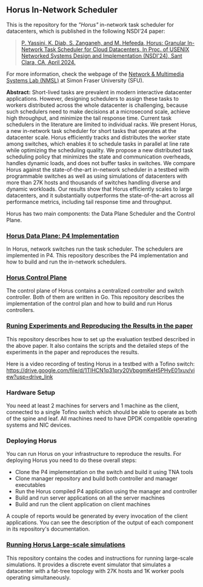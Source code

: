 ## Horus In-Network Scheduler

This is the repository for the *"Horus"* in-network task scheduler for datacenters, which is published in the following NSDI'24 paper:
 
> [P. Yassini, K. Diab, S. Zanganeh, and M. Hefeeda, Horus: Granular In-Network Task Scheduler for Cloud Datacenters, In Proc. of USENIX Networked Systems Design and Implementation (NSDI'24), Sant Clara, CA, April 2024.](https://www.usenix.org/conference/nsdi24/presentation/yassini)

For more information, check the webpage of the [Network & Multimedia Systems Lab (NMSL)](https://nmsl.cs.sfu.ca/) at Simon Fraser University (SFU). 

**Abstract:** Short-lived tasks are prevalent in modern interactive datacenter applications. However, designing schedulers to assign these tasks to workers distributed across the whole datacenter is challenging, because such schedulers need to make decisions at a microsecond scale, achieve high throughput, and minimize the tail response time. Current task schedulers in the literature are limited to individual racks. We present Horus, a new in-network task scheduler for short tasks that operates at the datacenter scale. Horus efficiently tracks and distributes the worker state among switches, which enables it to schedule tasks in parallel at line rate while optimizing the scheduling quality. We propose a new distributed task scheduling policy that minimizes the state and communication overheads, handles dynamic loads, and does not buffer tasks in switches. We compare Horus against the state-of-the-art in-network scheduler in a testbed with programmable switches as well as using simulations of datacenters with more than 27K hosts and thousands of switches handling diverse and dynamic workloads. Our results show that Horus efficiently scales to large datacenters, and it substantially outperforms the state-of-the-art across all performance metrics, including tail response time and throughput.


Horus has two main components: the Data Plane Scheduler and the Control Plane.  

### [Horus Data Plane: P4 Implementation](https://github.com/horus-scheduler/horus-p4)
In Horus, network switches run the task scheduler. The schedulers are implemented in P4. This repository describes the P4 implementation and how to build and run the in-network schedulers. 

### [Horus Control Plane](https://github.com/horus-scheduler/horus_controller)
The control plane of Horus contains a centralized controller and switch controller. Both of them are written in Go. 
This repository describes the implementation of the control plan and how to build and run Horus controllers. 

### [Runing Experiments and Reproducing the Results in the paper](https://github.com/horus-scheduler/horus-app-eval)
This repository describes how to set up the evaluation testbed described in the above paper. It also contains the scripts and the detailed steps of the experiments in the paper and reproduces the results. 




Here is a video recording of testing Horus in a testbed with a Tofino switch:
https://drive.google.com/file/d/1TIHCN1q31pry20VbpgmKeH5PHyE01xuv/view?usp=drive_link

### Hardware Setup 

You need at least 2 machines for servers and 1 machine as the client, connected to a single Tofino switch which should be able to operate as both of the spine and leaf. All machines need to have DPDK compatible operating systems and NIC devices.

### Deploying Horus 

You can run Horus on your infrastructure to reproduce the results. For deploying Horus you need to do these overall steps:

- Clone the P4 implementation on the switch and build it using TNA tools
- Clone manager repository and build both controller and manager executables
- Run the Horus compiled P4 application using the manager and controller
- Build and run server applications on all the server machines
- Build and run the client application on client machines

A couple of reports would be generated by every invocation of the client applications. You can see the description of the output of each component in its repository's documentation. 

### [Running Horus Large-scale simulations](https://github.com/horus-scheduler/horus-sim)
This repository contains the codes and instructions for running large-scale simulations. It provides a discrete event simulator that simulates a datacenter with a fat-tree topology with 27K hosts and 1K worker pools operating simultaneously. 
